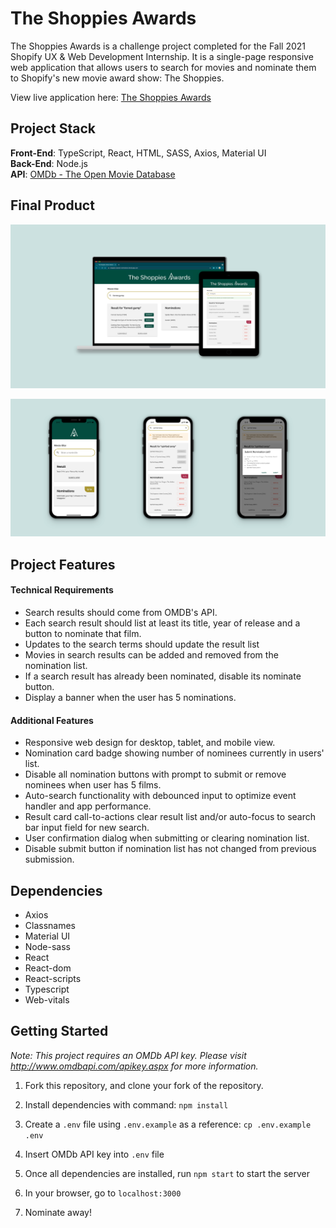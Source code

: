 # The Shoppies Awards

The Shoppies Awards is a challenge project completed for the Fall 2021 Shopify UX & Web Development Internship. It is a single-page responsive web application that allows users to search for movies and nominate them to Shopify's new movie award show: The Shoppies.

View live application here: [The Shoppies Awards](https://shoppies-awards-nominations.herokuapp.com/)

## Project Stack

**Front-End**: TypeScript, React, HTML, SASS, Axios, Material UI  
**Back-End**: Node.js  
**API**: [OMDb - The Open Movie Database](http://www.omdbapi.com)

## Final Product

![Desktop and Tablet Mockup](https://github.com/sandratoh/shoppies/blob/master/docs/desktop-tablet-mockup.png)

![Mobile Mockup](https://github.com/sandratoh/shoppies/blob/master/docs/mobile-mockup.png)

## Project Features

#### Technical Requirements

- Search results should come from OMDB's API.
- Each search result should list at least its title, year of release and a button to nominate that film.
- Updates to the search terms should update the result list
- Movies in search results can be added and removed from the nomination list.
- If a search result has already been nominated, disable its nominate button.
- Display a banner when the user has 5 nominations.

#### Additional Features

- Responsive web design for desktop, tablet, and mobile view.
- Nomination card badge showing number of nominees currently in users' list.
- Disable all nomination buttons with prompt to submit or remove nominees when user has 5 films.
- Auto-search functionality with debounced input to optimize event handler and app performance.
- Result card call-to-actions clear result list and/or auto-focus to search bar input field for new search.
- User confirmation dialog when submitting or clearing nomination list.
- Disable submit button if nomination list has not changed from previous submission.

## Dependencies

- Axios
- Classnames
- Material UI
- Node-sass
- React
- React-dom
- React-scripts
- Typescript
- Web-vitals

## Getting Started

_Note: This project requires an OMDb API key. Please visit http://www.omdbapi.com/apikey.aspx for more information._

1. Fork this repository, and clone your fork of the repository.

2. Install dependencies with command: `npm install`

3. Create a `.env` file using `.env.example` as a reference: `cp .env.example .env`

4. Insert OMDb API key into `.env` file

5. Once all dependencies are installed, run `npm start` to start the server

6. In your browser, go to `localhost:3000`

7. Nominate away!
